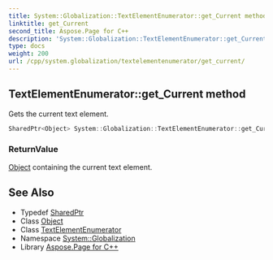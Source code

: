 ```yaml
---
title: System::Globalization::TextElementEnumerator::get_Current method
linktitle: get_Current
second_title: Aspose.Page for C++
description: 'System::Globalization::TextElementEnumerator::get_Current method. Gets the current text element in C++.'
type: docs
weight: 200
url: /cpp/system.globalization/textelementenumerator/get_current/
---
```

## TextElementEnumerator::get_Current method


Gets the current text element.

```cpp
SharedPtr<Object> System::Globalization::TextElementEnumerator::get_Current() const
```


### ReturnValue

[Object](../../../system/object/) containing the current text element.

## See Also

* Typedef [SharedPtr](../../../system/sharedptr/)
* Class [Object](../../../system/object/)
* Class [TextElementEnumerator](../)
* Namespace [System::Globalization](../../)
* Library [Aspose.Page for C++](../../../)
